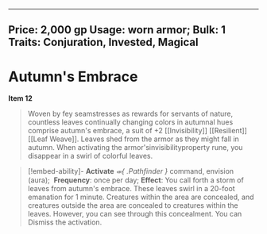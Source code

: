 
---
Price: 2,000 gp
Usage: worn armor;
Bulk: 1
Traits: Conjuration, Invested, Magical
---

# Autumn's Embrace

**Item 12**

> Woven by fey seamstresses as rewards for servants of nature, countless leaves continually changing colors in autumnal hues comprise autumn's embrace, a suit of +2 [[Invisibility]] [[Resilient]] [[Leaf Weave]]. Leaves shed from the armor as they might fall in autumn. When activating the armor'sinvisibilityproperty rune, you disappear in a swirl of colorful leaves.

  > [!embed-ability]- **Activate**
>  *⬺{ .Pathfinder }* command, envision (aura); 
>  **Frequency**: once per day;
> **Effect**: You call forth a storm of leaves from autumn's embrace. These leaves swirl in a 20-foot emanation for 1 minute. Creatures within the area are concealed, and creatures outside the area are concealed to creatures within the leaves. However, you can see through this concealment. You can Dismiss the activation.






